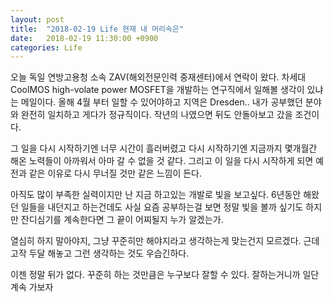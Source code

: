 ```yaml
---
layout: post
title:  "2018-02-19 Life 현재 내 머리속은"
date:   2018-02-19 11:30:00 +0900
categories: Life
---
```


오늘 독일 연방고용청 소속 ZAV(해외전문인력 중재센터)에서 연락이 왔다. 차세대 CoolMOS high-volate power MOSFET을 개발하는 연구직에서 일해볼 생각이 있냐는 메일이다. 올해 4월 부터 일할 수 있어야하고 지역은 Dresden.. 내가 공부했던 분야와 완전히 일치하고 게다가 정규직이다. 작년의 나였으면 뒤도 안돌아보고 갔을 조건이다. 

그 일을 다시 시작하기엔 너무 시간이 흘러버렸고 다시 시작하기엔 지금까지 몇개월간 해온 노력들이 아까워서 아마 갈 수 없을 것 같다. 그리고 이 일을 다시 시작하게 되면 예전과 같은 이유로 다시 무너질 것만 같은 느낌이 든다.

아직도 많이 부족한 실력이지만 난 지금 하고있는 개발로 빛을 보고싶다. 6년동안 해왔던 일들을 내던지고 하는건데도 사실 요즘 공부하는걸 보면 정말 빛을 볼까 싶기도 하지만 잔디심기를 계속한다면 그 끝이 어찌될지 누가 알겠는가. 

열심히 하지 말아야지, 그냥 꾸준히만 해야지라고 생각하는게 맞는건지 모르겠다. 근데 고작 두달  해놓고 그런 생각하는 것도 우습긴하다. 

이젠 정말 뒤가 없다. 꾸준히 하는 것만큼은 누구보다 잘할 수 있다. 잘하는거니까 일단 계속 가보자